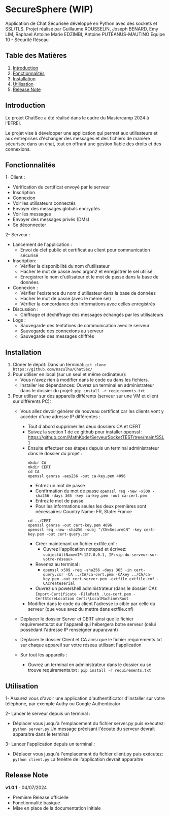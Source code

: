 # SecureSphere (WIP)
Application de Chat Sécurisée développé en Python avec des sockets et SSL/TLS.
Projet réalisé par Guillaume ROUSSELIN, Joseph BENARD, Emy LIM, Raphael Antoine Marie EDZIMBI, Antoine PUTÉANUS-MAUTINO
Equipe 10 - Sécurité Réseau

## Table des Matières

1. [Introduction](#introduction)
2. [Fonctionnalités](#fonctionnalités)
3. [Installation](#installation)
4. [Utilisation](#utilisation)
5. [Release Note](#release-note)


## Introduction
Le projet ChatSec a été réalisé dans le cadre du Mastercamp 2024 à l'EFREI.

Le projet vise à développer une application qui permet aux utilisateurs et aux entreprises
d'échanger des messages et des fichiers de manière sécurisée dans un chat, tout en offrant
une gestion fiable des droits et des connexions.


## Fonctionnalités
1- Client :
  - Vérification du certificat envoyé par le serveur
  - Inscription
  - Connexion
  - Voir les utilisateurs connectés
  - Envoyer des messages globals encryptés
  - Voir les messages
  - Envoyer des messages privés (DMs)
  - Se déconnecter

2- Serveur :
  - Lancement de l'application :
      - Envoi de clef public et certificat au client pour communication sécurisé
  - Inscription:
      - Vérifier la disponibilité du nom d'utilisateur
      - Hacher le mot de passe avec argon2 et enregistrer le sel utilisé
      - Enregistrer le nom d'utilisateur et le mot de passe dans la base de données
  - Connexion :
      - Vérifier l'existence du nom d'utilisateur dans la base de données
      - Hacher le mot de passe (avec le même sel)
      - Vérifier la concordance des informations avec celles enregistrés
  - Discussion :
      - Chiffrage et déchiffrage des messages échangés par les utilisateurs
  - Logs :
      - Sauvegarde des tentatives de communication avec le serveur
      - Sauvegarde des connexions au serveur
      - Sauvegarde des messages chiffrés

## Installation
1. Cloner le dépôt:
   Dans un terminal:
     ```git clone https://github.com/Kazulhu/ChatSec/```
3. Pour utiliser en local (sur un seul et même ordinateur):
   - Vous n'avez rien à modifier dans le code ou dans les fichiers.
   - Installer les dépendances:
       Ouvrez un terminal en administrateur dans le dossier du projet:
       ```pip install -r requirements.txt```
4. Pour utiliser sur des appareils différents (serveur sur une VM et client sur différents PC):
   - Vous allez devoir générer de nouveau certificat car les clients vont y accéder d'une adresse IP différentes :
     - Tout d'abord supprimer les deux dossiers CA et CERT
     - Suivez la section 1 de ce github pour installer openssl : https://github.com/MathKode/ServeurSocketTEST/tree/main/SSL1
     - Ensuite effectuer ces étapes depuis un terminal administrateur dans le dossier du projet :
         ```
         mkdir CA
         mkdir CERT
         cd CA
         openssl genrsa -aes256 -out ca-key.pem 4096
         ```
         - Entrez un mot de passe
         - Confirmation du mot de passe
         ```openssl req -new -x509 -sha256 -days 365 -key ca-key.pem -out ca-cert.pem```
         - Entrez le mot de passe
         - Pour les informations seules les deux premières sont nécessaires: Country Name: FR, State: France
         ```
         cd ../CERT
         openssl genrsa -out cert-key.pem 4096
         openssl req -new -sha256 -subj "/CN=SecureCN" -key cert-key.pem -out cert-query.csr
         ```
         - Créer maintenant un fichier extfile.cnf :
           - Ouvrez l'application notepad et écrivez:
             ```subjectAltName=IP:127.0.0.1, IP:<ip-du-serveur-sur-votre-réseau>```
         - Revenez au terminal :
           - ```openssl x509 -req -sha256 -days 365 -in cert-query.csr -CA ../CA/ca-cert.pem -CAkey ../CA/ca-key.pem -out cert-server.pem -extfile extfile.cnf -CAcreateserial```
         - Ouvrez un powershell administrateur (dans le dossier CA):
           ```Import-Certificate -FilePath .\ca-cert.pem -CertStoreLocation Cert:\LocalMachine\Root```
     - Modifier dans le code du client l'adresse ip cible par celle du serveur (que vous avez du mettre dans extfile.cnf)
   
   - Déplacer le dossier Server et CERT ainsi que le fichier requirements.txt sur l'appareil qui hébergera botre serveur (celui possédant l'adresse IP renseigner auparavant)
   - Déplacer le dossier Client et CA ainsi que le fichier requirements.txt sur chaque appareil sur votre réseau utilisant l'application
   - Sur tout les appareils :
     - Ouvrez un terminal en administrateur dans le dossier ou se trouve requirements.txt :
       ```pip install -r requirements.txt```

## Utilisation
1- Assurez vous d'avoir une application d'authentificator d'installer sur votre téléphone, par exemple Authy ou Google Authenticator

2- Lancer le serveur depuis un terminal :
  - Déplacer vous jusqu'à l'emplacement du fichier server.py puis exécutez:
    ```python server.py```
    Un message précisant l'écoute du serveur devrait apparaitre dans le terminal

3- Lancer l'application depuis un terminal :
  - Déplacer vous jusqu'à l'emplacement du fichier client.py puis exécutez:
    ```python client.py```
    La fenêtre de l'application devrait apparaitre


## Release Note
**v1.0.1** - 04/07/2024
- Première Release officielle 
- Fonctionnalité basique
- Mise en place de la documentation initiale


